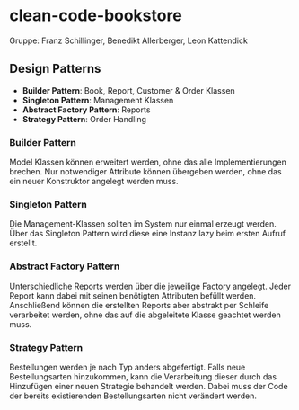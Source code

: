 # clean-code-bookstore
Gruppe: Franz Schillinger, Benedikt Allerberger, Leon Kattendick

## Design Patterns
* **Builder Pattern**: Book, Report, Customer & Order Klassen
* **Singleton Pattern**: Management Klassen
* **Abstract Factory Pattern**: Reports
* **Strategy Pattern**: Order Handling

### Builder Pattern
Model Klassen können erweitert werden, ohne das alle Implementierungen brechen.
Nur notwendiger Attribute können übergeben werden, ohne das ein neuer Konstruktor angelegt werden muss.

### Singleton Pattern
Die Management-Klassen sollten im System nur einmal erzeugt werden.
Über das Singleton Pattern wird diese eine Instanz lazy beim ersten Aufruf erstellt.

### Abstract Factory Pattern
Unterschiedliche Reports werden über die jeweilige Factory angelegt.
Jeder Report kann dabei mit seinen benötigten Attributen befüllt werden.
Anschließend können die erstellten Reports aber abstrakt per Schleife verarbeitet werden, ohne das auf die abgeleitete Klasse geachtet werden muss.

### Strategy Pattern
Bestellungen werden je nach Typ anders abgefertigt. 
Falls neue Bestellungsarten hinzukommen, kann die Verarbeitung dieser durch das Hinzufügen einer neuen Strategie behandelt werden.
Dabei muss der Code der bereits existierenden Bestellungsarten nicht verändert werden.